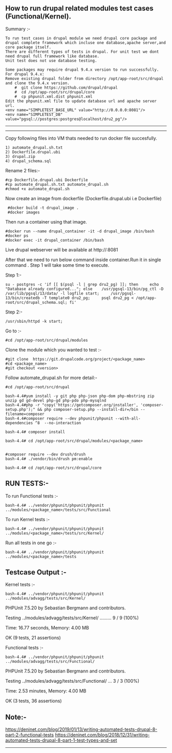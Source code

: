 
How to run drupal related modules test cases (Functional/Kernel).
-------------

Summary :-
    
    To run test cases in drupal module we need drupal core package and drupal complete framework which incluse one database,apache server,and core package itself.
    There are different types of tests in drupal. For unit test we dont need drupal full framework like database.
    Unit test does not use database testing.
	
	Some packages may require drupal 9.4.x version to run successfully. 
	For drupal 9.4.x: 
    Remove existing drupal folder from directory /opt/app-root/src/drupal and clone the 9.4.x version.
        #  git clone https://github.com/drupal/drupal  
        #  cd /opt/app-root/src/drupal/core
        #  cp phpunit.xml.dist phpunit.xml
    Edit the phpunit.xml file to update database url and apache server url.
    <env name="SIMPLETEST_BASE_URL" value="http://0.0.0.0:8081"/>
    <env name="SIMPLETEST_DB" value="pgsql://postgres:postgres@localhost/dru2_pg"/>
    
-------
*************************

Copy following files into VM thats needed to run docker file succesfully.

    1) automate_drupal.sh.txt
    2) Dockerfile.drupal.ubi
    3) drupal.zip
    4) drupal_schema.sql

Rename 2 files:-

    #cp Dockerfile.drupal.ubi Dockerfile
    #cp automate_drupal.sh.txt automate_drupal.sh
    #chmod +x automate_drupal.sh
     

Now create an image from dockerfile (Dockerfile.drupal.ubi i.e Dockerfile)
  
     #docker build -t drupal_image .
	 #docker images
	
Then run a container using that image.

    #docker run --name drupal_container -it -d drupal_image /bin/bash
	#docker ps
	#docker exec -it drupal_container /bin/bash

Live drupal webserver will be available at http://:8081

After that we need to run below command inside container.Run it in single command . Step 1 will take some time to execute. 

Step 1:- 

    su - postgres -c 'if [[ $(psql -l | grep dru2_pg) ]]; then     echo "Database already configured..."; else    /usr/pgsql-13/bin/pg_ctl -D /var/lib/pgsql/13/data/ -l logfile start;     /usr/pgsql-13/bin/createdb -T template0 dru2_pg;     psql dru2_pg < /opt/app-root/src/drupal_schema.sql; fi'

Step 2:-

    /usr/sbin/httpd -k start;


Go to :-

    #cd /opt/app-root/src/drupal/modules

Clone the module which you wanted to test :-

    #git clone  https://git.drupalcode.org/project/<package_name>
    #cd <package_name>
    #git checkout <version>   
  
Follow automate_drupal.sh for more detail:-

	#cd /opt/app-root/src/drupal

	bash-4.4#yum install -y git php php-json php-dom php-mbstring zip unzip gd gd-devel php-gd php-pdo php-mysqlnd
	bash-4.4#php -r "copy('https://getcomposer.org/installer', 'composer-setup.php');" && php composer-setup.php --install-dir=/bin --filename=composer
	bash-4.4#composer require --dev phpunit/phpunit --with-all-dependencies ^8  --no-interaction

	bash-4.4# composer install	
	
	bash-4.4# cd /opt/app-root/src/drupal/modules/<package_name>
	
	
	#composer require --dev drush/drush
	bash-4.4# ./vendor/bin/drush pm:enable   
	
	bash-4.4# cd /opt/app-root/src/drupal/core
	    
     
	
RUN TESTS:- 
----------

To run Functional tests :-      

    bash-4.4# ../vendor/phpunit/phpunit/phpunit ../modules/<package_name>/tests/src/Functional
    
To run Kernel tests :-      

    bash-4.4# ../vendor/phpunit/phpunit/phpunit ../modules/<package_name>/tests/src/Kernel/

  
Run all tests in one go :-
    
    bash-4.4# ../vendor/phpunit/phpunit/phpunit ../modules/<package_name>/tests
    
    
Testcase Output :-
--------------------------------

Kernel tests :-

	bash-4.4# ../vendor/phpunit/phpunit/phpunit ../modules/advagg/tests/src/Kernel/
  PHPUnit 7.5.20 by Sebastian Bergmann and contributors.
  
  Testing ../modules/advagg/tests/src/Kernel/
  .........                                                           9 / 9 (100%)
  
  Time: 16.77 seconds, Memory: 4.00 MB
  
  OK (9 tests, 21 assertions)


Functional tests :-

	bash-4.4# ../vendor/phpunit/phpunit/phpunit ../modules/advagg/tests/src/Functional/
  PHPUnit 7.5.20 by Sebastian Bergmann and contributors.
  
  Testing ../modules/advagg/tests/src/Functional/
  ...                                                                 3 / 3 (100%)
  
  Time: 2.53 minutes, Memory: 4.00 MB
  
  OK (3 tests, 36 assertions)

Note:-
----------

https://deninet.com/blog/2019/01/13/writing-automated-tests-drupal-8-part-2-functional-tests
https://deninet.com/blog/2018/12/31/writing-automated-tests-drupal-8-part-1-test-types-and-set

-------
